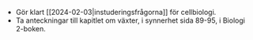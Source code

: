 - Gör klart [[2024-02-03|instuderingsfrågorna]] för cellbiologi.
- Ta anteckningar till kapitlet om växter, i synnerhet sida 89-95, i Biologi 2-boken.